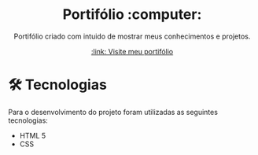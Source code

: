 
<h1 align="center">Portifólio :computer:</h1>


<p align="center">Portifólio criado com intuido de mostrar meus conhecimentos e projetos.</p>

<p align="center">
<a align="center" href="https://erikadias.vercel.app/" target="_blank" rel="noopener noreferrer"> :link: Visite meu portifólio</a>
</p>

# :hammer_and_wrench: Tecnologias

Para o desenvolvimento do projeto foram utilizadas as seguintes tecnologias:

- HTML 5
- CSS
